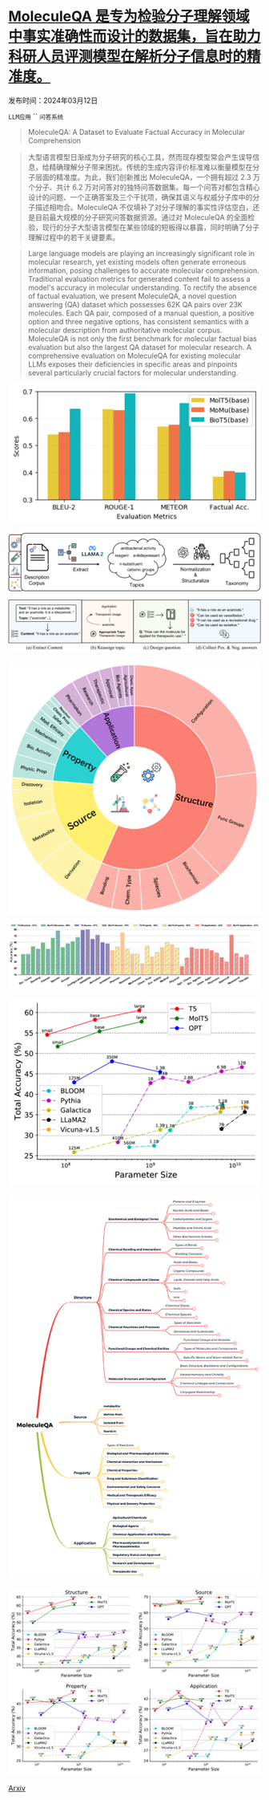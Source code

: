 # [MoleculeQA 是专为检验分子理解领域中事实准确性而设计的数据集，旨在助力科研人员评测模型在解析分子信息时的精准度。](https://arxiv.org/abs/2403.08192)

发布时间：2024年03月12日

`LLM应用` `` `问答系统`

> MoleculeQA: A Dataset to Evaluate Factual Accuracy in Molecular Comprehension

> 大型语言模型日渐成为分子研究的核心工具，然而现存模型常会产生误导信息，给精确理解分子带来困扰。传统的生成内容评价标准难以衡量模型在分子层面的精准度。为此，我们创新推出 MoleculeQA，一个拥有超过 2.3 万个分子、共计 6.2 万对问答对的独特问答数据集。每一个问答对都包含精心设计的问题、一个正确答案及三个干扰项，确保其语义与权威分子库中的分子描述相吻合。MoleculeQA 不仅填补了对分子理解的事实性评估空白，还是目前最大规模的分子研究问答数据资源。通过对 MoleculeQA 的全面检验，现行的分子大型语言模型在某些领域的短板得以暴露，同时明确了分子理解过程中的若干关键要素。

> Large language models are playing an increasingly significant role in molecular research, yet existing models often generate erroneous information, posing challenges to accurate molecular comprehension. Traditional evaluation metrics for generated content fail to assess a model's accuracy in molecular understanding. To rectify the absence of factual evaluation, we present MoleculeQA, a novel question answering (QA) dataset which possesses 62K QA pairs over 23K molecules. Each QA pair, composed of a manual question, a positive option and three negative options, has consistent semantics with a molecular description from authoritative molecular corpus. MoleculeQA is not only the first benchmark for molecular factual bias evaluation but also the largest QA dataset for molecular research. A comprehensive evaluation on MoleculeQA for existing molecular LLMs exposes their deficiencies in specific areas and pinpoints several particularly crucial factors for molecular understanding.

![MoleculeQA 是专为检验分子理解领域中事实准确性而设计的数据集，旨在助力科研人员评测模型在解析分子信息时的精准度。](../../../paper_images/2403.08192/x1.png)

![MoleculeQA 是专为检验分子理解领域中事实准确性而设计的数据集，旨在助力科研人员评测模型在解析分子信息时的精准度。](../../../paper_images/2403.08192/x2.png)

![MoleculeQA 是专为检验分子理解领域中事实准确性而设计的数据集，旨在助力科研人员评测模型在解析分子信息时的精准度。](../../../paper_images/2403.08192/x3.png)

![MoleculeQA 是专为检验分子理解领域中事实准确性而设计的数据集，旨在助力科研人员评测模型在解析分子信息时的精准度。](../../../paper_images/2403.08192/x4.png)

![MoleculeQA 是专为检验分子理解领域中事实准确性而设计的数据集，旨在助力科研人员评测模型在解析分子信息时的精准度。](../../../paper_images/2403.08192/x5.png)

![MoleculeQA 是专为检验分子理解领域中事实准确性而设计的数据集，旨在助力科研人员评测模型在解析分子信息时的精准度。](../../../paper_images/2403.08192/x6.png)

![MoleculeQA 是专为检验分子理解领域中事实准确性而设计的数据集，旨在助力科研人员评测模型在解析分子信息时的精准度。](../../../paper_images/2403.08192/x7.png)

![MoleculeQA 是专为检验分子理解领域中事实准确性而设计的数据集，旨在助力科研人员评测模型在解析分子信息时的精准度。](../../../paper_images/2403.08192/x8.png)

[Arxiv](https://arxiv.org/abs/2403.08192)